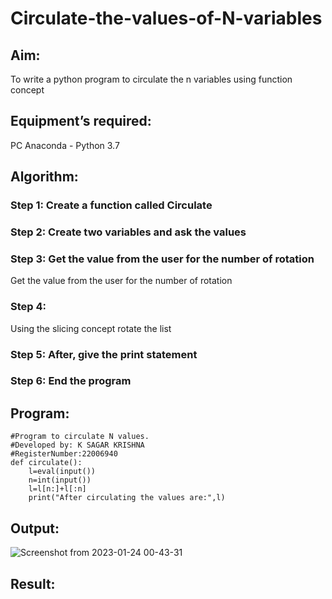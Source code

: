 # Circulate-the-values-of-N-variables
## Aim:
To write a python program to circulate the n variables using function concept
## Equipment’s required:
PC
Anaconda - Python 3.7
## Algorithm: 
### Step 1: Create a function called Circulate
### Step 2: Create two variables and ask the values
### Step 3: Get the value from the user for the number of rotation
Get the value from the user for the number of rotation
### Step 4: 
Using the slicing concept rotate the list

### Step 5: After, give the print statement
### Step 6: End the program
## Program:
```
#Program to circulate N values.
#Developed by: K SAGAR KRISHNA
#RegisterNumber:22006940
def circulate():
    l=eval(input())
    n=int(input())
    l=l[n:]+l[:n]
    print("After circulating the values are:",l)
```

## Output:
![Screenshot from 2023-01-24 00-43-31](https://user-images.githubusercontent.com/121165786/214129277-1d56e76b-af17-4e66-82f5-8c115e1478eb.png)


## Result:
